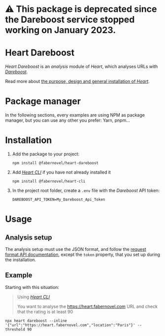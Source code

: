# ⚠️ This package is deprecated since the Dareboost service stopped working on January 2023.

# Heart Dareboost

_Heart Dareboost_ is an _analysis_ module of _Heart_, which analyses URLs with _[Dareboost](https://www.dareboost.com/)_.

Read more about [the purpose, design and general installation of _Heart_](https://gitlab.com/fabernovel/heart/-/blob/master/README.md).

# Package manager

In the following sections, every examples are using NPM as package manager, but you can use any other you prefer: Yarn, pnpm...

# Installation

1. Add the package to your project:

    ```shell
    npm install @fabernovel/heart-dareboost
    ```

2. Add _[Heart CLI](https://www.npmjs.com/package/@fabernovel/heart-cli)_ if you have not already installed it

    ```shell
    npm install @fabernovel/heart-cli
    ```

3. In the project root folder, create a `.env` file with the _Dareboost_ API token:

    ```dotenv
    DAREBOOST_API_TOKEN=My_Dareboost_Api_Token
    ```

# Usage

## Analysis setup

The analysis setup must use the JSON format, and follow the [request format API documentation](https://www.dareboost.com/en/documentation-api#analyse), except the `token` property, that you set up during the installation.

## Example

Starting with this situation:

> Using _[Heart CLI](https://www.npmjs.com/package/@fabernovel/heart-cli)_
>
> You want to analyse the https://heart.fabernovel.com URL and check that the rating is at least 90

```shell
npx heart dareboost --inline '{"url":"https://heart.fabernovel.com","location":"Paris"}' --threshold 90
```
